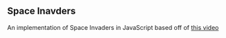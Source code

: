 ## Space Inavders

An implementation of Space Invaders in JavaScript based off of [this video](https://vimeo.com/105955605)
